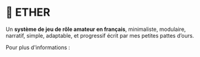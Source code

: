 # 🎲 ETHER
Un **système de jeu de rôle amateur en français**, minimaliste, modulaire, narratif, simple, adaptable, et progressif écrit par mes petites pattes d’ours.  

Pour plus d'informations :

